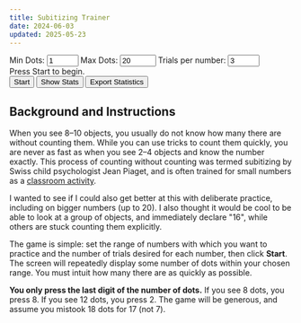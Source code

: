 ```yaml
---
title: Subitizing Trainer
date: 2024-06-03
updated: 2025-05-23
---
```


<div id="game-area">
    <div id="session-controls">
        <label for="min-dots">Min Dots:</label>
        <input type="number" id="min-dots" min="1" max="99" value="1">
        <label for="max-dots">Max Dots:</label>
        <input type="number" id="max-dots" min="2" max="100" value="20">
        <label for="trial-count">Trials per number:</label>
        <input type="number" id="trial-count" min="1" max="10" value="3">
    </div>
    <div id="dot-container"></div>
</div>
<div id="buttons-area">
    <div id="message">Press Start to begin.</div>
    <button id="start-button">Start</button>
    <button id="stats-button">Show Stats</button>
    <button id="export-button">Export Statistics</button>
    <div id="progress-container">
        <div id="progress-bar"></div>
    </div>
</div>

## Background and Instructions

When you see 8–10 objects, you usually do not know how many there are without counting them. While you can use tricks to count them quickly, you are never as fast as when you see 2–4 objects and know the number exactly. This process of counting without counting was termed subitizing by Swiss child psychologist Jean Piaget, and is often trained for small numbers as a [classroom activity](https://earlymathcounts.org/subitize-this/).

I wanted to see if I could also get better at this with deliberate practice, including on bigger numbers (up to 20). I also thought it would be cool to be able to look at a group of objects, and immediately declare "16", while others are stuck counting them explicitly.

The game is simple: set the range of numbers with which you want to practice and the number of trials desired for each number, then click **Start**. The screen will repeatedly display some number of dots within your chosen range. You must intuit how many there are as quickly as possible.

__You only press the last digit of the number of dots.__ If you see 8 dots, you press 8. If you see 12 dots, you press 2. The game will be generous, and assume you mistook 18 dots for 17 (not 7).